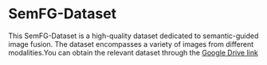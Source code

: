# SemFG-Dataset
This SemFG-Dataset is a high-quality dataset dedicated to semantic-guided image fusion. The dataset encompasses a variety of images from different modalities.You can obtain the relevant dataset through the [Google Drive link](https://drive.google.com/file/d/1-4DQ_kVfKzTEYjI-Gn4zfL7BfHmkvr8m/view?usp=drive_link)

